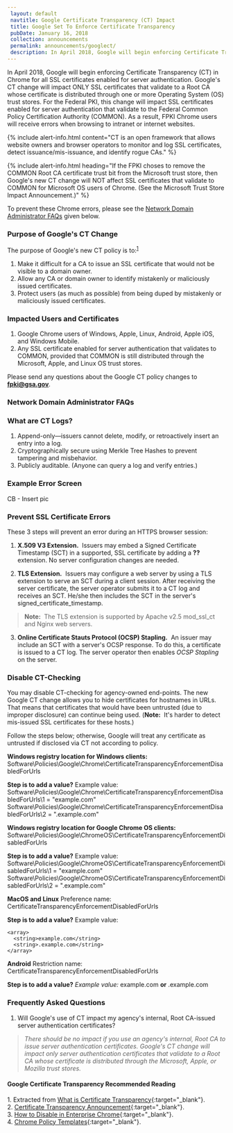 ```yaml
---
 layout: default
 navtitle: Google Certificate Transparency (CT) Impact
 title: Google Set To Enforce Certificate Transparency
 pubDate: January 16, 2018
 collection: announcements
 permalink: announcements/googlect/
 description: In April 2018, Google will begin enforcing Certificate Transparency (CT) in Chrome for all SSL certificates enabled for server authentication. Google's CT change will impact ONLY SSL certificates that validate to a Root CA whose certificate is distributed through one or more Operating System (OS) trust stores. For the Federal PKI, this change will impact SSL certificates enabled for server authentication that validate to the Federal Common Policy Certification Authority (COMMON). As a result, FPKI Chrome users will receive errors when browsing to intranet or internet websites.  
---
```


In April 2018, Google will begin enforcing Certificate Transparency (CT) in Chrome for all SSL certificates enabled for server authentication. Google's CT change will impact ONLY SSL certificates that validate to a Root CA whose certificate is distributed through one or more Operating System (OS) trust stores. For the Federal PKI, this change will impact SSL certificates enabled for server authentication that validate to the Federal Common Policy Certification Authority (COMMON). As a result, FPKI Chrome users will receive errors when browsing to intranet or internet websites.

{% include alert-info.html content="CT is an open framework that allows website owners and browser operators to monitor and log SSL certificates, detect issuance/mis-issuance, and identify rogue CAs." %}

{% include alert-info.html heading="If the FPKI choses to remove the COMMON Root CA certificate trust bit from the Microsoft trust store, then Google's new CT change will NOT affect SSL certificates that validate to COMMON for Microsoft OS users of Chrome. (See the Microsoft Trust Store Impact Announcement.)" %}
<!--For info-alert box about COMMON: do the explanations above sound right?  Add a link to info-alert box for Microsoft Hot Topic Announcement when MS H.T. published.-->
To prevent these Chrome errors, please see the [Network Domain Administrator FAQs](#network-domain-administrator-faqs) given below.

### Purpose of Google's CT Change
The purpose of Google's new CT policy is to:<sup>[1](#1)</sup>
1. Make it difficult for a CA to issue an SSL certificate that would not be visible to a domain owner.
2. Allow any CA or domain owner to identify mistakenly or maliciously issued certificates.
3. Protect users (as much as possible) from being duped by mistakenly or maliciously issued certificates.

### Impacted Users and Certificates
1. Google Chrome users of Windows, Apple, Linux, Android, Apple iOS, and Windows Mobile.
2. Any SSL certificate enabled for server authentication that validates to COMMON, provided that COMMON is still distributed through the Microsoft, Apple, and Linux OS trust stores.

Please send any questions about the Google CT policy changes to **fpki@gsa.gov**.

### Network Domain Administrator FAQs

### What are CT Logs?

1. Append-only&mdash;issuers cannot delete, modify, or retroactively insert an entry into a log. 
2. Cryptographically secure using Merkle Tree Hashes to prevent tampering and misbehavior.
3. Publicly auditable. (Anyone can query a log and verify entries.)

### Example Error Screen

CB - Insert pic

### Prevent SSL Certificate Errors
<!--Are the errors generated by Chrome or web servers?-->
These 3 steps will prevent an error during an HTTPS browser session:

1. **X.509 V3 Extension.**&nbsp;&nbsp;Issuers may embed a Signed Certificate Timestamp (SCT) in a supported, SSL certificate by adding a **??** extension. No server configuration changes are needed. <!--Don't understand this option. An extension will be added to the certificate?  What is the extension name?  Is "issuer" correct (simpler than CA provider).-->

2. **TLS Extension.**&nbsp;&nbsp;Issuers may configure a web server by using a TLS extension to serve an SCT during a client session. After receiving the server certificate, the server operator submits it to a CT log and receives an SCT. He/she then includes the SCT in the server's signed_certificate_timestamp.

>**Note:**&nbsp;&nbsp;The TLS extension is supported by Apache v2.5 mod_ssl_ct and Nginx web servers.

3. **Online Certificate Stauts Protocol (OCSP) Stapling.**&nbsp;&nbsp;An issuer may include an SCT with a server's OCSP response. To do this, a certificate is issued to a CT log. The server operator then enables _OCSP Stapling_ on the server.

### Disable CT-Checking
You may disable CT-checking for agency-owned end-points. The new Google CT change allows you to hide certificates for hostnames in URLs. That means that certificates that would have been untrusted (due to improper disclosure) can continue being used. (**Note:**&nbsp;&nbsp;It's harder to detect mis-issued SSL certificates for these hosts.)

Follow the steps below; otherwise, Google will treat any certificate as untrusted if disclosed via CT not according to policy.<!--Can't follow this in relation to previous paragraph.-->

<!--Below looks like steps to take for the different OSs. Correct?-->

**Windows registry location for Windows clients:**
Software\Policies\Google\Chrome\CertificateTransparencyEnforcementDisabledForUrls

**Step is to add a value?**  Example value:
Software\Policies\Google\Chrome\CertificateTransparencyEnforcementDisabledForUrls\1 = "example.com"
Software\Policies\Google\Chrome\CertificateTransparencyEnforcementDisabledForUrls\2 = ".example.com"

**Windows registry location for Google Chrome OS clients:**
Software\Policies\Google\ChromeOS\CertificateTransparencyEnforcementDisabledForUrls

**Step is to add a value?** Example value:
Software\Policies\Google\ChromeOS\CertificateTransparencyEnforcementDisabledForUrls\1 = "example.com"
Software\Policies\Google\ChromeOS\CertificateTransparencyEnforcementDisabledForUrls\2 = ".example.com"

**MacOS and Linux**
Preference name: CertificateTransparencyEnforcementDisabledForUrls

**Step is to add a value?** Example value:

```
<array>
  <string>example.com</string>
  <string>.example.com</string>
</array>
```

**Android** 
Restriction name: CertificateTransparencyEnforcementDisabledForUrls

**Step is to add a value?** _Example value:_ example.com **or** .example.com

### Frequently Asked Questions
1. Will Google's use of CT impact my agency's internal, Root CA-issued server authentication certificates?
> _There should be no impact if you use an agency's internal, Root CA to issue server authentication certificates. Google's CT change will impact only server authentication certificates that validate to a Root CA whose certificate is distributed through the Microsoft, Apple, or Mozilla trust stores._ <!--What about Linux trust store? If FPKI decides to remove the COMMON Root certificate trust bit from the Microsoft, Apple, & Linux trust stores, per Option 1 in Microsoft Hot Topic, then what issues, if any, will remain with Google's use of CT?-->

#### Google Certificate Transparency Recommended Reading
<a name="1">1</a>. Extracted from [What is Certificate Transparency](https://www.certificate-transparency.org/){:target="_blank"}.<br>
2. [Certificate Transparency Announcement](https://groups.google.com/a/chromium.org/forum/#!topic/ct-policy/78N3SMcqUGw){:target="_blank"}.<br>
3. [How to Disable in Enterprise Chrome](http://www.chromium.org/administrators/policy-list-3#CertificateTransparencyEnforcementDisabledForUrls){:target="_blank"}.<br>
4. [Chrome Policy Templates](https://www.chromium.org/administrators/policy-templates){:target="_blank"}.
